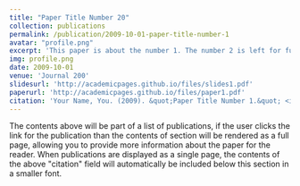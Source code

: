 ```yaml
---
title: "Paper Title Number 20"
collection: publications
permalink: /publication/2009-10-01-paper-title-number-1
avatar: "profile.png"
excerpt: 'This paper is about the number 1. The number 2 is left for future work.'
img: profile.png
date: 2009-10-01
venue: 'Journal 200'
slidesurl: 'http://academicpages.github.io/files/slides1.pdf'
paperurl: 'http://academicpages.github.io/files/paper1.pdf'
citation: 'Your Name, You. (2009). &quot;Paper Title Number 1.&quot; <i>Journal 1</i>. 1(1).'
---
```


The contents above will be part of a list of publications, if the user clicks the link for the publication than the contents of section will be rendered as a full page, allowing you to provide more information about the paper for the reader. When publications are displayed as a single page, the contents of the above "citation" field will automatically be included below this section in a smaller font.
